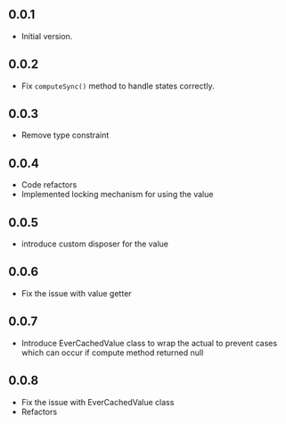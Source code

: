## 0.0.1

- Initial version.

## 0.0.2

- Fix `computeSync()` method to handle states correctly.

## 0.0.3

- Remove type constraint

## 0.0.4

- Code refactors
- Implemented locking mechanism for using the value

## 0.0.5

- introduce custom disposer for the value

## 0.0.6

- Fix the issue with value getter

## 0.0.7

- Introduce EverCachedValue<T> class to wrap the actual to prevent cases which can occur if compute method returned null

## 0.0.8

- Fix the issue with EverCachedValue<T> class
- Refactors
